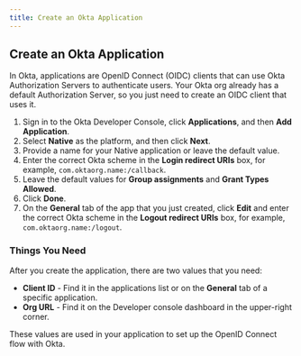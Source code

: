 ```yaml
---
title: Create an Okta Application
---
```

## Create an Okta Application

In Okta, applications are OpenID Connect (OIDC) clients that can use Okta Authorization Servers to authenticate users. Your Okta org already has a default Authorization Server, so you just need to create an OIDC client that uses it.

1. Sign in to the Okta Developer Console, click **Applications**, and then **Add Application**.
2. Select **Native** as the platform, and then click **Next**.
3. Provide a name for your Native application or leave the default value.
4. Enter the correct Okta scheme in the **Login redirect URIs** box, for example, `com.oktaorg.name:/callback`.
5. Leave the default values for **Group assignments** and **Grant Types Allowed**.
6. Click **Done**.
7. On the **General** tab of the app that you just created, click **Edit** and enter the correct Okta scheme in the **Logout redirect URIs** box, for example, `com.oktaorg.name:/logout`.

### Things You Need

After you create the application, there are two values that you need:

* **Client ID** - Find it in the applications list or on the **General** tab of a specific application.
* **Org URL** - Find it on the Developer console dashboard in the upper-right corner. 

These values are used in your application to set up the OpenID Connect flow with Okta.

<NextSectionLink/>
